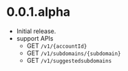 # 0.0.1.alpha

- Initial release.
- support APIs
  - GET `/v1/{accountId}`
  - GET `/v1/subdomains/{subdomain}`
  - GET `/v1/suggestedsubdomains`
